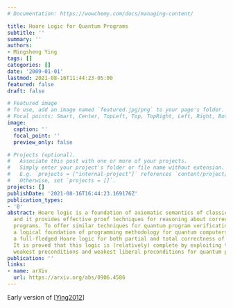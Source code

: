 ```yaml
---
# Documentation: https://wowchemy.com/docs/managing-content/

title: Hoare Logic for Quantum Programs
subtitle: ''
summary: ''
authors:
- Mingsheng Ying
tags: []
categories: []
date: '2009-01-01'
lastmod: 2021-08-16T11:44:23-05:00
featured: false
draft: false

# Featured image
# To use, add an image named `featured.jpg/png` to your page's folder.
# Focal points: Smart, Center, TopLeft, Top, TopRight, Left, Right, BottomLeft, Bottom, BottomRight.
image:
  caption: ''
  focal_point: ''
  preview_only: false

# Projects (optional).
#   Associate this post with one or more of your projects.
#   Simply enter your project's folder or file name without extension.
#   E.g. `projects = ["internal-project"]` references `content/project/deep-learning/index.md`.
#   Otherwise, set `projects = []`.
projects: []
publishDate: '2021-08-16T16:44:23.169176Z'
publication_types:
- '0'
abstract: Hoare logic is a foundation of axiomatic semantics of classical programs
  and it provides effective proof techniques for reasoning about correctness of classical
  programs. To offer similar techniques for quantum program verification and to build
  a logical foundation of programming methodology for quantum computers, we develop
  a full-fledged Hoare logic for both partial and total correctness of quantum programs.
  It is proved that this logic is (relatively) complete by exploiting the power of
  weakest preconditions and weakest liberal preconditions for quantum programs.
publication: ''
links:
- name: arXiv
  url: https://arxiv.org/abs/0906.4586
---
```

Early version of [[Ying2012](../Ying2012)]